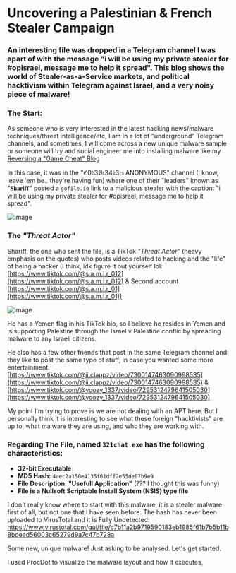 # Uncovering a Palestinian & French Stealer Campaign

### An interesting file was dropped in a Telegram channel I was apart of with the message "i will be using my private stealer for #opisrael, message me to help it spread". This blog shows the world of Stealer-as-a-Service markets, and political hacktivism within Telegram against Israel, and a very noisy piece of malware!

### The Start:

As someone who is very interested in the latest hacking news/malware techniques/threat intelligence/etc, I am in a lot of "underground" Telegram channels, and sometimes, I will come across a new unique malware sample or someone will try and social engineer me into installing malware like my [Reversing a "Game Cheat" Blog](./reversinggamecheat.md)

In this case, it was in the "ℭ0𝔡3𝔅𝔯34𝔨3𝔯𝔰 ANONYMOUS" channel (I know, leave 'em be.. they're having fun) where one of their "leaders" known as "𝐒𝐡𝐚𝐫𝐢𝐟𝐟" posted a ```gofile.io``` link to a malicious stealer with the caption: "i will be using my private stealer for #opisrael, message me to help it spread".

![image](https://github.com/0xresetti/0xresetti.github.io/assets/114181159/b0e888a1-2ec7-4121-a68b-112702e348b4)

### The *"Threat Actor"*

Shariff, the one who sent the file, is a TikTok *"Threat Actor"* (heavy emphasis on the quotes) who posts videos related to hacking and the "life" of being a hacker (I think, idk figure it out yourself lol: [https://www.tiktok.com/@s.a.m.i.r_012](https://www.tiktok.com/@s.a.m.i.r_012) & Second account [https://www.tiktok.com/@s.a.m.i.r_01](https://www.tiktok.com/@s.a.m.i.r_01))

![image](https://github.com/0xresetti/0xresetti.github.io/assets/114181159/b5f83306-d6fe-428e-bef8-b2aba20eb85f)

He has a Yemen flag in his TikTok bio, so I believe he resides in Yemen and is supporting Palestine through the Israel v Palestine conflic by spreading malware to any Israeli citizens.

He also has a few other friends that post in the same Telegram channel and they like to post the same type of stuff, in case you wanted some more entertainment: [https://www.tiktok.com/@ii.clappz/video/7300147463090998535](https://www.tiktok.com/@ii.clappz/video/7300147463090998535) & [https://www.tiktok.com/@yoozy_1337/video/7295312479641505030](https://www.tiktok.com/@yoozy_1337/video/7295312479641505030)

My point I'm trying to prove is we are not dealing with an APT here. But I personally think it is interesting to see what these foreign "hacktivists" are up to, what malware they are using, and who they are working with.

### Regarding The File, named ```321chat.exe``` has the following characteristics:

- **32-bit Executable**
- **MD5 Hash:** ```4aec2a150e4135f61dff2e55de07b9e9```
- **File Description: "Usefull Application"** (??? I thought this was funny)
- **File is a Nullsoft Scriptable Install System (NSIS) type file**

I don't really know where to start with this malware, it is a stealer malware first of all, but not one that I have seen before. The hash has never been uploaded to VirusTotal and it is Fully Undetected: https://www.virustotal.com/gui/file/c7b11a2b9719590183eb1985f61b7b5b11b8bdead56003c65279d9a7c47b728a

Some new, unique malware! Just asking to be analysed. Let's get started.

I used ProcDot to visualize the malware layout and how it executes, 
